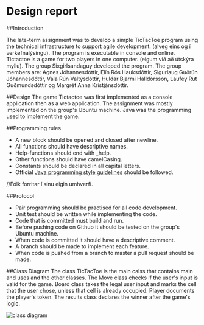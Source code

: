 # Design report
##Introduction

The late-term assignment was to develop a simple TicTacToe program using the technical infrastructure to support agile development. (alveg eins og í verkefnalýsingu). The program is executable in console and online. Tictactoe is a game for two players in one computer. (eigum við að útskýra myllu). The group Sixgirlsandaguy developed the program. The group members are: Agnes Jóhannesdóttir, Elín Rós Hauksdóttir, Sigurlaug Guðrún Jóhannesdóttir, Vala Rún Valtýsdóttir, Huldar Bjarmi Halldórsson, Laufey Rut Guðmundsdóttir og Margrét Anna Kristjánsdóttir.

##Design
The game Tictactoe was first implemented as a console application then as a web application. The assignment was mostly implemented on the group's Ubuntu machine. Java was the programming used to implement the game.

##Programming rules
* A new block should be opened and closed after newline.
* All functions should have descriptive names.
* Help-functions should end with _help.
* Other functions should have camelCasing.
* Constants should be declared in all capital letters.
* Official [Java programming style guidelines](http://www.oracle.com/technetwork/java/codeconvtoc-136057.html) should be followed.


//Fólk forritar í sínu eigin umhverfi.

##Protocol
* Pair programming should be practised for all code development.
* Unit test should be written while implementing the code.
* Code that is committed must build and run.
* Before pushing code on Github it should be tested on the group's Ubuntu machine.
* When code is committed it should have a descriptive comment.
* A branch should be made to implement each feature.
* When code is pushed from a branch to master a pull request should be made.



##Class Diagram
The class TicTacToe is the main calss that contains main and uses and the other classes. The Move class checks if the user's input is valid for the game. Board class takes the legal user input and marks the cell that the user chose, unless that cell is already occupied. Player documents the player's token. The results class declares the winner after the game's logic. 

![class diagram](https://scontent-ams3-1.xx.fbcdn.net/hphotos-xpa1/v/t34.0-12/12204970_10207144691592325_560331340_n.jpg?oh=92e7a6ecd1f38684d67021cc7df90a62&oe=563A68E5)




